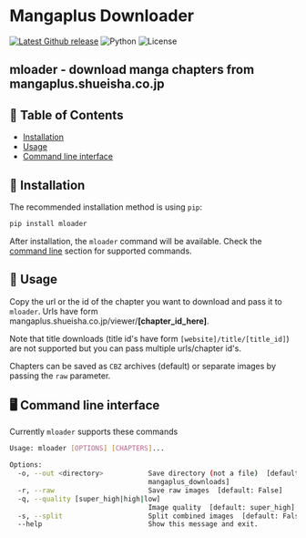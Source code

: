 # Mangaplus Downloader

[![Latest Github release](https://img.shields.io/github/tag/hurlenko/mloader.svg)](https://github.com/hurlenko/mloader/releases/latest)
![Python](https://img.shields.io/badge/python-v3.6+-blue.svg)
![License](https://img.shields.io/badge/license-GPLv3-blue.svg)

## **mloader** - download manga chapters from mangaplus.shueisha.co.jp

## 🚩 Table of Contents

- [Installation](#-installation)
- [Usage](#-usage)
- [Command line interface](#%EF%B8%8F-command-line-interface)

## 💾 Installation

The recommended installation method is using `pip`:

```bash
pip install mloader
```

After installation, the `mloader` command will be available. Check the [command line](%EF%B8%8F-command-line-interface) section for supported commands.

## 📙 Usage

Copy the url or the id of the chapter you want to download and pass it to `mloader`. Urls have form mangaplus.shueisha.co.jp/viewer/**[chapter_id_here]**.

Note that title downloads (title id's have form `[website]/title/[title_id]`) are not supported but you can pass multiple urls/chapter id's.

Chapters can be saved as `CBZ` archives (default) or separate images by passing the `raw` parameter.

## 🖥️ Command line interface

Currently `mloader` supports these commands

```bash
Usage: mloader [OPTIONS] [CHAPTERS]...

Options:
  -o, --out <directory>           Save directory (not a file)  [default:
                                  mangaplus_downloads]
  -r, --raw                       Save raw images  [default: False]
  -q, --quality [super_high|high|low]
                                  Image quality  [default: super_high]
  -s, --split                     Split combined images  [default: False]
  --help                          Show this message and exit.
```